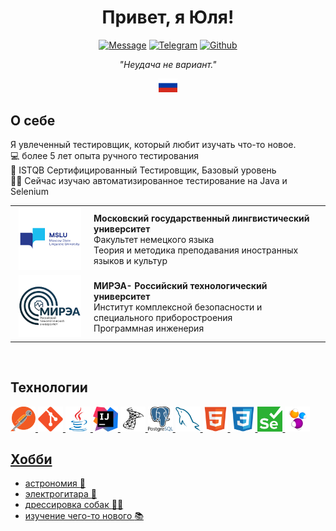 <div align="center">
  <h1>
    Привет, я Юля!
  </h1>
<p>
<a href="mailto:yulia.dmitrieva@yahoo.com"><img src="https://img.shields.io/badge/Message-red?style=for-the-badge" alt="Message"></a>
<a href="https://t.me/juliett_delta"><img src="https://img.shields.io/badge/Telegram-2CA5E0?style=for-the-badge&logo=telegram&logoColor=white" alt="Telegram"></a>
<a href="https://github.com/judmi"><img src="https://img.shields.io/badge/GitHub-100000?style=for-the-badge&logo=github&logoColor=white" alt="Github"></a>
</p>
<p><i>"Неудача не вариант."</i></p>
  <p>
    <a href="/README.md">
    <img alt="English version" src="/icons/ru.svg"/ title="English version" width="30px">
  </a>
  </p>
<div>

<div align="left">
<h2> О себе </h2>

Я увлеченный тестировщик, который любит изучать что-то новое.\
:computer: более 5 лет опыта ручного тестирования \
:page_facing_up: ISTQB Сертифицированный Тестировщик, Базовый уровень\
:woman_student: Сейчас изучаю автоматизированное тестирование на Java и Selenium

<!-- :email: Shoot me an email at yulia.dmitrieva@yahoo.com -->
<table width="100%" border='0'>
   <tr> 
    <td width="25%" valign="bottom" align="center"><a href="https://linguanet.ru/"><img src="/images/mslu.png" width="100" height="100" alt="MSLU logo"></a></td><td valign="middle"><b>Московский государственный лингвистический университет</b></br>Факультет немецкого языка</br>Теория и методика преподавания иностранных языков и культур</td></tr>
    <tr><td width="25%" valign="bottom" align="center"><a href="https://mirea.ru/"><img src="/images/mirea.png" width="100" height="100" alt="MIREA logo"></td><td valign="middle"><b>МИРЭА- Российский технологический университет</b></br>Институт комплексной безопасности и специального приборостроения</br>Программная инженерия</td>
   </tr>
  </table>
  </br>

## Технологии
<div> 
<a href="https://www.postman.com/"><img src="/icons/postman.svg" width="40" height="40">
<a href="https://git-scm.com/"><img src="icons/git-original.svg" width="40" height="40">
<a href="https://www.java.com/"><img src="icons/java-original.svg" width="40" height="40">
<a href="https://www.jetbrains.com/idea/"><img src="icons/intellij-idea.svg" width="40" height="40">
<a href="https://www.microsoft.com/en-us/sql-server/sql-server-2019"><img src="icons/microsoftsqlserver-plain.svg" width="40" height="40">
<a href="https://www.postgresql.org/"><img src="icons/postgresql-logo.svg" width="40" height="40">
<a href="https://www.mysql.com/"><img src="icons/mysql-plain.svg" width="40" height="40">
<a href="https://html.spec.whatwg.org/"><img src="icons/html5-original.svg" width="40" height="40">
<a href="https://www.w3.org/TR/CSS/#css"><img src="icons/css3-original.svg" width="40" height="40">
<a href="https://www.selenium.dev/"><img src="icons/selenium.svg" width="40" height="40">
<a href="https://selenide.org/"><img src="icons/Selenide.png" width="40" height="40">
</div>

## Хобби
* астрономия :stars:
* электрогитара :guitar:
* дрессировка собак :service_dog:
* изучение чего-то нового :books:

